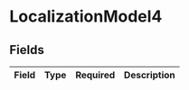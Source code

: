 # LocalizationModel4


## Fields

| Field       | Type        | Required    | Description |
| ----------- | ----------- | ----------- | ----------- |